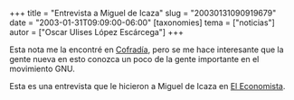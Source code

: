 +++
title = "Entrevista a Miguel de Icaza"
slug = "20030131090919679"
date = "2003-01-31T09:09:00-06:00"
[taxonomies]
tema = ["noticias"]
autor = ["Oscar Ulises López Escárcega"]
+++

Esta nota me la encontré en [Cofradía](http://www.cofradia.org), pero se
me hace interesante que la gente nueva en esto conozca un poco de la
gente importante en el movimiento GNU.

Esta es una entrevista que le hicieron a Miguel de Icaza en [El
Economista](http://www.eleconomista.com.mx/online4.nsf/c08dae3ee379ed28862568ea000e0b0c/937e62a33bc4c21806256cbe0002e9d4!OpenDocument).

